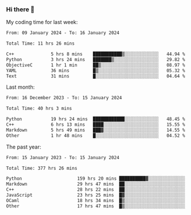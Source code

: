 ### Hi there 👋

My coding time for last week:

<!--START_SECTION:week-->

```txt
From: 09 January 2024 - To: 16 January 2024

Total Time: 11 hrs 26 mins

C++              5 hrs 8 mins    ███████████▒░░░░░░░░░░░░░   44.94 %
Python           3 hrs 24 mins   ███████▒░░░░░░░░░░░░░░░░░   29.82 %
ObjectiveC       1 hr 1 min      ██▒░░░░░░░░░░░░░░░░░░░░░░   08.97 %
YAML             36 mins         █▒░░░░░░░░░░░░░░░░░░░░░░░   05.32 %
Text             31 mins         █░░░░░░░░░░░░░░░░░░░░░░░░   04.64 %
```

<!--END_SECTION:week-->

Last month:

<!--START_SECTION:month-->

```txt
From: 16 December 2023 - To: 15 January 2024

Total Time: 40 hrs 3 mins

Python           19 hrs 24 mins  ████████████░░░░░░░░░░░░░   48.45 %
C++              6 hrs 13 mins   ████░░░░░░░░░░░░░░░░░░░░░   15.55 %
Markdown         5 hrs 49 mins   ███▓░░░░░░░░░░░░░░░░░░░░░   14.55 %
Other            1 hr 48 mins    █░░░░░░░░░░░░░░░░░░░░░░░░   04.52 %
```

<!--END_SECTION:month-->

The past year:

<!--START_SECTION:year-->

```txt
From: 15 January 2023 - To: 15 January 2024

Total Time: 377 hrs 26 mins

Python                     159 hrs 20 mins ██████████▓░░░░░░░░░░░░░░   42.21 %
Markdown                   29 hrs 47 mins  ██░░░░░░░░░░░░░░░░░░░░░░░   07.89 %
C++                        28 hrs 22 mins  ██░░░░░░░░░░░░░░░░░░░░░░░   07.52 %
JavaScript                 23 hrs 25 mins  █▓░░░░░░░░░░░░░░░░░░░░░░░   06.21 %
OCaml                      18 hrs 34 mins  █▒░░░░░░░░░░░░░░░░░░░░░░░   04.92 %
Other                      17 hrs 47 mins  █▒░░░░░░░░░░░░░░░░░░░░░░░   04.71 %
```

<!--END_SECTION:year-->
